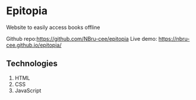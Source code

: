 # Epitopia

Website to easily access books offline

Github repo:https://github.com/NBru-cee/epitopia
Live demo: https://nbru-cee.github.io/epitopia/

## Technologies

1. HTML
2. CSS
3. JavaScript
